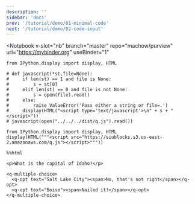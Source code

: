 ```yaml
---
description: ''
sidebar: 'docs'
prev: '/tutorial/demo/01-minimal-code'
next: '/tutorial/demo/02-code-input'
---
```


<Notebook
  v-slot="nb"
  branch="master"
  repo="machow/purview"
  url="https://mybinder.org"
  useBinder="1"
  >



<code-cell :kernel="nb.kernel" :onExecute="nb.execute" language="python">

    from IPython.display import display, HTML
    
    # def javascript(*st,file=None):
    #     if len(st) == 1 and file is None:
    #         s = st[0]
    #     elif len(st) == 0 and file is not None:
    #         s = open(file).read()
    #     else:
    #         raise ValueError('Pass either a string or file=.')
    #     display(HTML("<script type='text/javascript'>\n" + s + "</script>"))
    # javascript(open("../../../dist/q.js").read())
    
    from IPython.display import display, HTML
    display(HTML("""<script src="https://siublocks.s3.us-east-2.amazonaws.com/q.js"></script>"""))


</code-cell>



<code-cell :kernel="nb.kernel" :onExecute="nb.execute" language="python">

    %%html
    
    <p>What is the capital of Idaho?</p>
    
    <q-multiple-choice>
      <q-opt text="Salt Lake City"><span>No, that's not right</span></q-opt>
      <q-opt text="Boise"><span>Nailed it!</span></q-opt>  
    </q-multiple-choice>


<template v-slot:output>


<p>What is the capital of Idaho?</p>

<q-multiple-choice>
  <q-opt text="Salt Lake City"><div><span>No, that's not right</span></div></q-opt>
  <q-opt text="Boise"><div><span>Nailed it!</span></div></q-opt>  
</q-multiple-choice>




</template>


</code-cell>


</Notebook>

